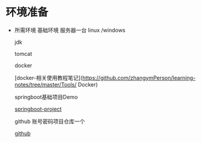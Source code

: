 # 环境准备

- 所需环境
    基础环境 服务器一台 linux /windows
    
    jdk
    
    tomcat
    
    docker

    [docker-相关使用教程笔记](https://github.com/zhangymPerson/learning-notes/tree/master/Tools/ Docker)
    
    springboot基础项目Demo
    
    [springboot-project](https://github.com/zhangymPerson/springboot-learing)

    github 账号密码项目仓库一个
    
    [github](https://github.com)